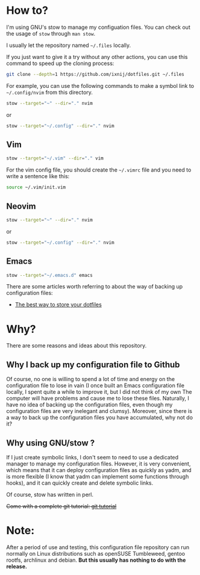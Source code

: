 # How to?

I'm using GNU's stow to manage my configuation files.
You can check out the usage of `stow` through `man stow`.

I usually let the repository named `~/.files` locally.

If you just want to give it a try without any other actions, you can use this command to speed up the cloning process:

```bash
git clone --depth=1 https://github.com/ixnij/dotfiles.git ~/.files
```

For example, you can use the following commands to make a symbol link to `~/.config/nvim`
from this directory.

```bash
stow --target="~" --dir="." nvim
```
or

```bash
stow --target="~/.config" --dir="." nvim
```
## Vim

```bash
stow --target="~/.vim" --dir="." vim
```
For the vim config file, you should create the `~/.vimrc` file and you need to write a sentence like this: 

```bash
source ~/.vim/init.vim
```

## Neovim

```bash
stow --target="~" --dir="." nvim
```
or

```bash
stow --target="~/.config" --dir="." nvim
```
## Emacs

```bash
stow --target="~/.emacs.d" emacs
```

There are some articles worth referring to about the way of backing up configuration files:
- [The best way to store your dotfiles](https://www.atlassian.com/git/tutorials/dotfiles)

# Why?

There are some reasons and ideas about this repository.

## Why I back up my configuration file to Github

Of course, no one is willing to spend a lot of time and energy on the configuration file to 
lose in vain (I once built an Emacs configuration file locally, I spent quite a while to 
improve it, but I did not think of my own The computer will have problems and cause me to
lose these files. Naturally, I have no idea of backing up the configuration files, even
though my configuration files are very inelegant and clumsy). Moreover, since there is a
way to back up the configuration files you have accumulated, why not do it?

## Why using GNU/stow ?

If I just create symbolic links, I don't seem to need to use a 
dedicated manager to manage my configuration files. However, it is 
very convenient, which means that it can deploy configuration files as 
quickly as yadm, and is more flexible (I know that yadm can implement 
some functions through hooks), and it can quickly create and delete 
symbolic links.

Of course, stow has written in perl.

~~Come with a complete git tutorial: [git tutorial](https://www.liaoxuefeng.com/wiki/896043488029600/)~~

# Note:

After a period of use and testing, this configuration file repository 
can run normally on Linux distributions such as openSUSE Tumbleweed, 
gentoo rootfs, archlinux and debian.
**But this usually has nothing to do with the release.**
